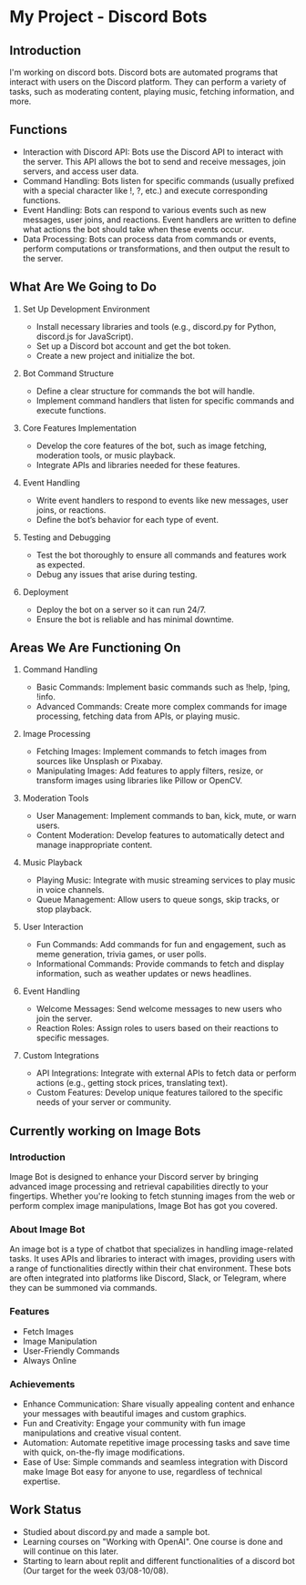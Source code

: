 # My Project - Discord Bots

## Introduction
I'm working on discord bots. Discord bots are automated programs that interact with users on the Discord platform. They can perform a variety of tasks, such as moderating content, playing music, fetching information, and more.

## Functions
- Interaction with Discord API: Bots use the Discord API to interact with the server. This API allows the bot to send and receive messages, join servers, and access user data.
- Command Handling: Bots listen for specific commands (usually prefixed with a special character like !, ?, etc.) and execute corresponding functions.
- Event Handling: Bots can respond to various events such as new messages, user joins, and reactions. Event handlers are written to define what actions the bot should take when these events occur.
- Data Processing: Bots can process data from commands or events, perform computations or transformations, and then output the result to the server.

## What Are We Going to Do
1. Set Up Development Environment
   - Install necessary libraries and tools (e.g., discord.py for Python, discord.js for JavaScript).
   - Set up a Discord bot account and get the bot token.
   - Create a new project and initialize the bot.

3. Bot Command Structure
   - Define a clear structure for commands the bot will handle.
   - Implement command handlers that listen for specific commands and execute functions.

4. Core Features Implementation
   - Develop the core features of the bot, such as image fetching, moderation tools, or music playback.
   - Integrate APIs and libraries needed for these features.

5. Event Handling
   - Write event handlers to respond to events like new messages, user joins, or reactions.
   - Define the bot’s behavior for each type of event.

6. Testing and Debugging
   - Test the bot thoroughly to ensure all commands and features work as expected.
   - Debug any issues that arise during testing.

7. Deployment
   - Deploy the bot on a server so it can run 24/7.
   - Ensure the bot is reliable and has minimal downtime.

## Areas We Are Functioning On
1. Command Handling
   - Basic Commands: Implement basic commands such as !help, !ping, !info.
   - Advanced Commands: Create more complex commands for image processing, fetching data from APIs, or playing music.
2. Image Processing
   - Fetching Images: Implement commands to fetch images from sources like Unsplash or Pixabay.
   - Manipulating Images: Add features to apply filters, resize, or transform images using libraries like Pillow or OpenCV.

3. Moderation Tools
   - User Management: Implement commands to ban, kick, mute, or warn users.
   - Content Moderation: Develop features to automatically detect and manage inappropriate content.

4. Music Playback
   - Playing Music: Integrate with music streaming services to play music in voice channels.
   - Queue Management: Allow users to queue songs, skip tracks, or stop playback.

5. User Interaction
   - Fun Commands: Add commands for fun and engagement, such as meme generation, trivia games, or user polls.
   - Informational Commands: Provide commands to fetch and display information, such as weather updates or news headlines.

6. Event Handling
   - Welcome Messages: Send welcome messages to new users who join the server.
   - Reaction Roles: Assign roles to users based on their reactions to specific messages.

7. Custom Integrations
   - API Integrations: Integrate with external APIs to fetch data or perform actions (e.g., getting stock prices, translating text).
   - Custom Features: Develop unique features tailored to the specific needs of your server or community.

## Currently working on Image Bots
### Introduction
Image Bot is designed to enhance your Discord server by bringing advanced image processing and retrieval capabilities directly to your fingertips. Whether you're looking to fetch stunning images from the web or perform complex image manipulations, Image Bot has got you covered.

### About Image Bot
An image bot is a type of chatbot that specializes in handling image-related tasks. It uses APIs and libraries to interact with images, providing users with a range of functionalities directly within their chat environment. These bots are often integrated into platforms like Discord, Slack, or Telegram, where they can be summoned via commands.

### Features
- Fetch Images
- Image Manipulation
- User-Friendly Commands
- Always Online

### Achievements
- Enhance Communication: Share visually appealing content and enhance your messages with beautiful images and custom graphics.
- Fun and Creativity: Engage your community with fun image manipulations and creative visual content.
- Automation: Automate repetitive image processing tasks and save time with quick, on-the-fly image modifications.
- Ease of Use: Simple commands and seamless integration with Discord make Image Bot easy for anyone to use, regardless of technical expertise.

## Work Status
- Studied about discord.py and made a sample bot.
- Learning courses on "Working with OpenAI". One course is done and will continue on this later.
- Starting to learn about replit and different functionalities of a discord bot (Our target for the week 03/08-10/08).
